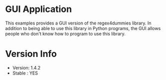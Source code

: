# GUI Application

This examples provides a GUI version of the regex4dummies library. In addition to being able to use this library in Python programs, the GUI allows people who don't know how to program to use this library.

# Version Info

- Version: 1.4.2
- Stable : YES
